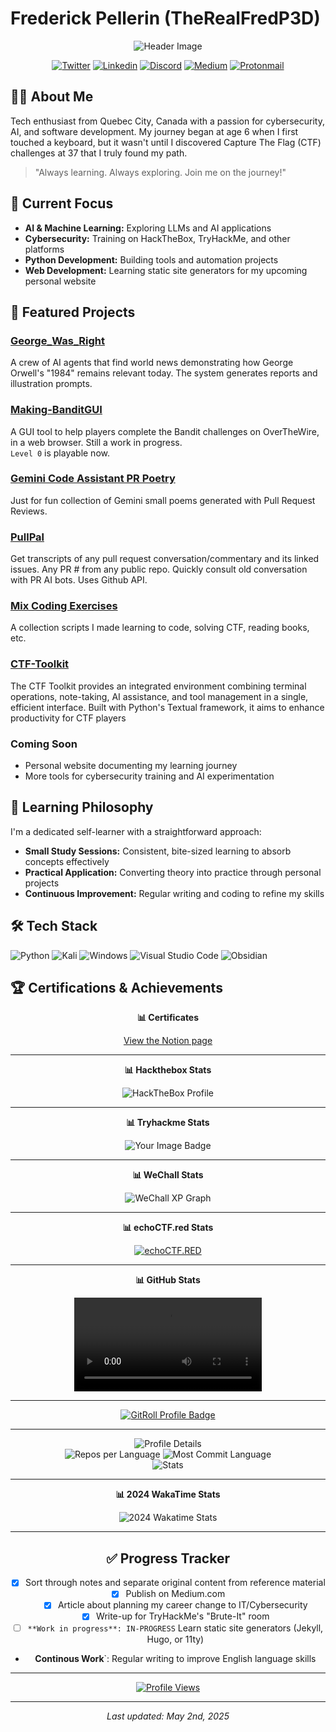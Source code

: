 # Frederick Pellerin (TheRealFredP3D)  

<div align="center">
  
  <img src="_attachement/header.jpg" alt="Header Image">  
  
  [![Twitter](https://img.shields.io/badge/Twitter-%231DA1F2.svg?style=for-the-badge&logo=Twitter&logoColor=white)](https://twitter.com/TheRealFREDP3D)
  [![Linkedin](https://img.shields.io/badge/linkedin-%230077B5.svg?style=for-the-badge&logo=linkedin&logoColor=white)](https://linkedin.com/in/FredP3D)
  [![Discord](https://img.shields.io/badge/Discord-%235865F2.svg?style=for-the-badge&logo=discord&logoColor=white)](https://discordhub.com/profile/1050577907296256070)
  [![Medium](https://img.shields.io/badge/Medium-12100E?style=for-the-badge&logo=medium&logoColor=white)](https://medium.com/@TheRealFREDP3D)
  [![Protonmail](https://img.shields.io/badge/ProtonMail-8B89CC?style=for-the-badge&logo=protonmail&logoColor=white)](mailto:fredp3d@proton.me)
</div>

## 👨‍💻 About Me

Tech enthusiast from Quebec City, Canada with a passion for cybersecurity, AI, and software development. My journey began at age 6 when I first touched a keyboard, but it wasn't until I discovered Capture The Flag (CTF) challenges at 37 that I truly found my path.

> "Always learning. Always exploring. Join me on the journey!"

## 🔭 Current Focus

- **AI & Machine Learning:** Exploring LLMs and AI applications
- **Cybersecurity:** Training on HackTheBox, TryHackMe, and other platforms
- **Python Development:** Building tools and automation projects
- **Web Development:** Learning static site generators for my upcoming personal website

## 🚀 Featured Projects

### [George_Was_Right](https://github.com/therealfredp3d/George_Was_Right)

A crew of AI agents that find world news demonstrating how George Orwell's "1984" remains relevant today. The system generates reports and illustration prompts.

### [Making-BanditGUI](https://github.com/therealfredp3d/Making-BanditGUI)

A GUI tool to help players complete the Bandit challenges on OverTheWire, in a web browser. Still a work in progress.  
`Level 0` is playable now. 

### [Gemini Code Assistant PR Poetry](https://github.com/TheRealFREDP3D/Gemini-Code-Assist-PR-Poetry)  

Just for fun collection of Gemini small poems generated with Pull Request Reviews.  

### [PullPal](https://github.com/TheRealFREDP3D/PullPal)  

Get transcripts of any pull request conversation/commentary and its linked issues. Any PR # from any public repo. Quickly consult old conversation with PR AI bots. Uses Github API. 

### [Mix Coding Exercises](https://github.com/therealfredp3d/Coding-Exercises)

A collection scripts I made learning to code, solving CTF, reading books, etc.  

### [CTF-Toolkit](https://github.com/TheRealFREDP3D/CTF-TUI)  

The CTF Toolkit provides an integrated environment combining terminal operations, note-taking, AI assistance, and tool management in a single, efficient interface. Built with Python's Textual framework, it aims to enhance productivity for CTF players  

### Coming Soon

- Personal website documenting my learning journey
- More tools for cybersecurity training and AI experimentation

## 🧠 Learning Philosophy

I'm a dedicated self-learner with a straightforward approach:

- **Small Study Sessions:** Consistent, bite-sized learning to absorb concepts effectively
- **Practical Application:** Converting theory into practice through personal projects
- **Continuous Improvement:** Regular writing and coding to refine my skills

## 🛠️ Tech Stack

![Python](https://img.shields.io/badge/python-3670A0?style=for-the-badge&logo=python&logoColor=ffdd54)
![Kali](https://img.shields.io/badge/Kali-268BEE?style=for-the-badge&logo=kalilinux&logoColor=white)
![Windows](https://img.shields.io/badge/Windows-0078D6?style=for-the-badge&logo=windows&logoColor=white)
![Visual Studio Code](https://img.shields.io/badge/Visual%20Studio%20Code-0078d7.svg?style=for-the-badge&logo=visual-studio-code&logoColor=white)
![Obsidian](https://img.shields.io/badge/Obsidian-%23483699.svg?style=for-the-badge&logo=obsidian&logoColor=white)

## 🏆 Certifications & Achievements

<div align="center">

**📊 Certificates**

[View the Notion page](https://therealfred.notion.site/1d5795af396a80dcab48d1d18ac7b7b2?v=1d5795af396a817f9f88000c068a14f9&pvs=74)

---  

**📊 Hackthebox Stats**

  <img src="_attachement/htb_profile.png" alt="HackTheBox Profile">  

--- 

**📊 Tryhackme Stats**

<img src="https://tryhackme-badges.s3.amazonaws.com/FREDP3D.png" alt="Your Image Badge" />  

---  

**📊 WeChall Stats**  

 <img src="./_attachement/wechall-graph.png" alt="WeChall XP Graph">    

---  

**📊 echoCTF.red Stats**  

  <a href="https://echoctf.red/profile/1282669/badge"><img src="https://echoctf.red/profile/1282669/badge" alt="echoCTF.RED"></a>  

---  

**📊 GitHub Stats**  

<video controls src="_attachement/2024-Unwraped.mp4" title="Title"></video>  

---  

<a href="https://gitroll.io/profile/uvV9uLBRhn8Nw3tMycuuRq1PcgIP2" target="_blank"><img src="https://gitroll.io/api/badges/profiles/v1/uvV9uLBRhn8Nw3tMycuuRq1PcgIP2?theme=midnight" alt="GitRoll Profile Badge"/></a> 

---  

<div align="center">
  <img src="https://raw.githubusercontent.com/TheRealFREDP3D/github-profile-summary-card/master/profile-summary-card-output/vision_friendly_dark/0-profile-details.svg" alt="Profile Details">
  <br>
  <img src="https://raw.githubusercontent.com/TheRealFREDP3D/github-profile-summary-card/master/profile-summary-card-output/vision_friendly_dark/1-repos-per-language.svg" alt="Repos per Language">
  <img src="https://raw.githubusercontent.com/TheRealFREDP3D/github-profile-summary-card/master/profile-summary-card-output/vision_friendly_dark/2-most-commit-language.svg" alt="Most Commit Language">
  <br>
  <img src="https://raw.githubusercontent.com/TheRealFREDP3D/github-profile-summary-card/master/profile-summary-card-output/vision_friendly_dark/3-stats.svg" alt="Stats">

---  

**📊 2024 WakaTime Stats**  

![2024 Wakatime Stats](_attachement/2024-wakatime-summary.png)  

</div>  

---  

## ✅ Progress Tracker

- [x] Sort through notes and separate original content from reference material
- [x] Publish on Medium.com
  - [x] Article about planning my career change to IT/Cybersecurity
  - [x] Write-up for TryHackMe's "Brute-It" room
  
- [ ] `**Work in progress**: IN-PROGRESS` Learn static site generators (Jekyll, Hugo, or 11ty)  
  
- **Continous Work**`: Regular writing to improve English language skills

---  

[![Profile Views](https://u8views.com/api/v1/github/profiles/120782828/views/day-week-month-total-count.svg)](https://u8views.com/github/TheRealFREDP3D)

---  

*Last updated: May 2nd, 2025*
